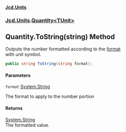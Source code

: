 #### [Jcd.Units](index.md 'index')
### [Jcd.Units](Jcd.Units.md 'Jcd.Units').[Quantity&lt;TUnit&gt;](Jcd.Units.Quantity_TUnit_.md 'Jcd.Units.Quantity<TUnit>')

## Quantity<TUnit>.ToString(string) Method

Outputs the number formatted according to the [format](Jcd.Units.Quantity_TUnit_.ToString(string).md#Jcd.Units.Quantity_TUnit_.ToString(string).format 'Jcd.Units.Quantity<TUnit>.ToString(string).format')  
with unit symbol.

```csharp
public string ToString(string format);
```
#### Parameters

<a name='Jcd.Units.Quantity_TUnit_.ToString(string).format'></a>

`format` [System.String](https://docs.microsoft.com/en-us/dotnet/api/System.String 'System.String')

The format to apply to the number portion

#### Returns
[System.String](https://docs.microsoft.com/en-us/dotnet/api/System.String 'System.String')  
The formatted value.